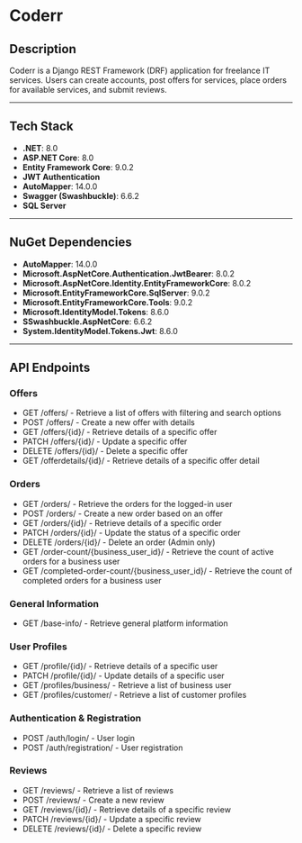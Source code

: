 # Coderr

## Description
Coderr is a Django REST Framework (DRF) application for freelance IT services. Users can create accounts, post offers for services, place orders for available services, and submit reviews.

---

## Tech Stack
- **.NET**: 8.0
- **ASP.NET Core**: 8.0
- **Entity Framework Core**: 9.0.2
- **JWT Authentication**
- **AutoMapper**: 14.0.0
- **Swagger (Swashbuckle)**: 6.6.2
- **SQL Server**

---

## NuGet Dependencies
- **AutoMapper**: 14.0.0
- **Microsoft.AspNetCore.Authentication.JwtBearer**: 8.0.2
- **Microsoft.AspNetCore.Identity.EntityFrameworkCore**: 8.0.2
- **Microsoft.EntityFrameworkCore.SqlServer**: 9.0.2
- **Microsoft.EntityFrameworkCore.Tools**: 9.0.2
- **Microsoft.IdentityModel.Tokens**: 8.6.0
- **SSwashbuckle.AspNetCore**: 6.6.2
- **System.IdentityModel.Tokens.Jwt**: 8.6.0

---



## API Endpoints

### Offers
* GET /offers/ - Retrieve a list of offers with filtering and search options
* POST /offers/ - Create a new offer with details
* GET /offers/{id}/ - Retrieve details of a specific offer
* PATCH /offers/{id}/ - Update a specific offer
* DELETE /offers/{id}/ - Delete a specific offer
* GET /offerdetails/{id}/ - Retrieve details of a specific offer detail

### Orders
* GET /orders/ - Retrieve the orders for the logged-in user
* POST /orders/ - Create a new order based on an offer
* GET /orders/{id}/ - Retrieve details of a specific order
* PATCH /orders/{id}/ - Update the status of a specific order
* DELETE /orders/{id}/ - Delete an order (Admin only)
* GET /order-count/{business_user_id}/ - Retrieve the count of active orders for a business user
* GET /completed-order-count/{business_user_id}/ - Retrieve the count of completed orders for a business user

### General Information
* GET /base-info/ - Retrieve general platform information

### User Profiles
* GET /profile/{id}/ - Retrieve details of a specific user
* PATCH /profile/{id}/ - Update details of a specific user
* GET /profiles/business/ - Retrieve a list of business user
* GET /profiles/customer/ - Retrieve a list of customer profiles

### Authentication & Registration
* POST /auth/login/ - User login
* POST /auth/registration/ - User registration

### Reviews 
* GET /reviews/ - Retrieve a list of reviews
* POST /reviews/ - Create a new review
* GET /reviews/{id}/ - Retrieve details of a specific review
* PATCH /reviews/{id}/ - Update a specific review
* DELETE /reviews/{id}/ - Delete a specific review







